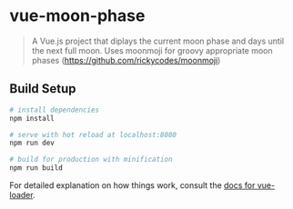 # vue-moon-phase

> A Vue.js project that diplays the current moon phase and days until the next full moon.
> Uses moonmoji for groovy appropriate moon phases (https://github.com/rickycodes/moonmoji)

## Build Setup

``` bash
# install dependencies
npm install

# serve with hot reload at localhost:8080
npm run dev

# build for production with minification
npm run build
```

For detailed explanation on how things work, consult the [docs for vue-loader](http://vuejs.github.io/vue-loader).

